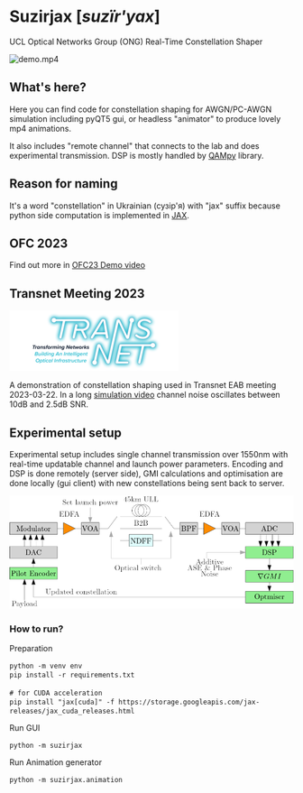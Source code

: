 # Suzirjax [_suzïr'yax_]
UCL Optical Networks Group (ONG) Real-Time Constellation Shaper

![demo.mp4](resources%2Fdemo.gif)

## What's here?
Here you can find code for constellation shaping for AWGN/PC-AWGN simulation including pyQT5 gui, 
or headless "animator" to produce lovely mp4 animations.

It also includes "remote channel" that connects to the lab and does experimental transmission.
DSP is mostly handled by [QAMpy](http://qampy.org/) library.

## Reason for naming
It's a word "constellation" in Ukrainian (сузір'я) with "jax" suffix because 
python side computation is implemented in [JAX](https://github.com/google/jax).

## OFC 2023
Find out more in 
[OFC23 Demo video](https://mediacentral.ucl.ac.uk/player?autostart=n&videoId=8ad172H5&captions=y&chapterId=0&playerJs=n)

## Transnet Meeting 2023
![transnet.png](resources%2Ftransnet.png)

A demonstration of constellation shaping used in Transnet EAB meeting 2023-03-22. In a long
[simulation video](https://mediacentral.ucl.ac.uk/flash/Ba94g80h_hd.mp4) channel noise oscillates between 10dB and 2.5dB SNR.

## Experimental setup
Experimental setup includes single channel transmission over 1550nm with 
real-time updatable channel and launch power parameters. Encoding and DSP is done remotely (server side), 
GMI calculations and optimisation are done locally (gui client) with new constellations 
being sent back to server.

![diagram.png](resources%2Fdiagram.png)


### How to run?

Preparation
```shell
python -m venv env
pip install -r requirements.txt

# for CUDA acceleration
pip install "jax[cuda]" -f https://storage.googleapis.com/jax-releases/jax_cuda_releases.html
```

Run GUI
```shell
python -m suzirjax
```

Run Animation generator
```shell
python -m suzirjax.animation
```

